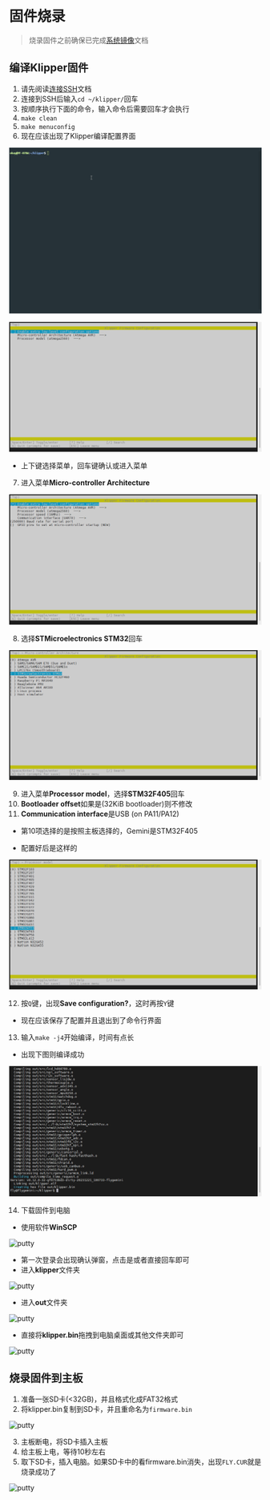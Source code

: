 # 固件烧录

> 烧录固件之前确保已完成[系统镜像](introduction/system)文档

## 编译Klipper固件

1. 请先阅读[连接SSH](introduction/system)文档
2. 连接到SSH后输入```cd ~/klipper/```回车
3. 按顺序执行下面的命令，输入命令后需要回车才会执行
4. ```make clean```
5. ```make menuconfig```
6. 现在应该出现了Klipper编译配置界面

![MAKE](../images/adv/make.gif)

![putty](../images/firmware/make1.png ":no-zooom")

* 上下键选择菜单，回车键确认或进入菜单
7. 进入菜单**Micro-controller Architecture**

![putty](../images/firmware/make2.png ":no-zooom")

8. 选择**STMicroelectronics STM32**回车

![putty](../images/firmware/make3.png ":no-zooom")

9. 进入菜单**Processor model**，选择**STM32F405**回车
10. **Bootloader offset**如果是(32KiB bootloader)则不修改
11. **Communication interface**是USB (on PA11/PA12)
* 第10项选择的是按照主板选择的，Gemini是STM32F405

* 配置好后是这样的

![putty](../images/firmware/make4.png ":no-zooom")

12. 按```Q```键，出现**Save configuration?**，这时再按```Y```键
* 现在应该保存了配置并且退出到了命令行界面

13. 输入```make -j4```开始编译，时间有点长

* 出现下图则编译成功

![putty](../images/firmware/make5.png ":no-zooom")

14. 下载固件到电脑

* 使用软件**WinSCP**

![putty](../images/firmware/down1.png ":no-zooom")

* 第一次登录会出现确认弹窗，点击是或者直接回车即可
* 进入**klipper**文件夹

![putty](../images/firmware/down2.png ":no-zooom")

* 进入**out**文件夹

![putty](../images/firmware/down3.png ":no-zooom")

* 直接将**klipper.bin**拖拽到电脑桌面或其他文件夹即可

![putty](../images/firmware/down4.png ":no-zooom")

## 烧录固件到主板

1. 准备一张SD卡(<32GB)，并且格式化成FAT32格式
2. 将klipper.bin复制到SD卡，并且重命名为```firmware.bin```

![putty](../images/firmware/flash1.png ":no-zooom")

3. 主板断电，将SD卡插入主板
4. 给主板上电，等待10秒左右
5. 取下SD卡，插入电脑。如果SD卡中的看firmware.bin消失，出现```FLY.CUR```就是烧录成功了

![putty](../images/firmware/flash2.png ":no-zooom")